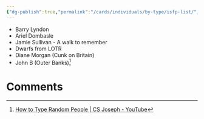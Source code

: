 ```yaml
---
{"dg-publish":true,"permalink":"/cards/individuals/by-type/isfp-list/","noteIcon":"","created":"2022-12-13T22:16:55.787+01:00","updated":"2023-04-07T10:17:44.099+02:00"}
---
```



- Barry Lyndon 
- Ariel Dombasle 
- Jamie Sullivan - A walk to remember
- Dwarfs from LOTR
- Diane Morgan (Cunk on Britain)
- John B (Outer Banks)[^1]

[^1]: [How to Type Random People | CS Joseph - YouTube](https://youtu.be/sfBcnMktTXA)

# Comments
<script src="https://utteranc.es/client.js"
        repo="Heart4sides/Comment_Section"
        issue-term="pathname"
        theme="gruvbox-dark"
        crossorigin="anonymous"
        async>
</script>